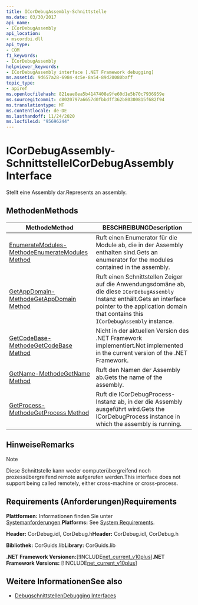 ```yaml
---
title: ICorDebugAssembly-Schnittstelle
ms.date: 03/30/2017
api_name:
- ICorDebugAssembly
api_location:
- mscordbi.dll
api_type:
- COM
f1_keywords:
- ICorDebugAssembly
helpviewer_keywords:
- ICorDebugAssembly interface [.NET Framework debugging]
ms.assetid: 9d657a28-6984-4c5e-8a54-89d20080baff
topic_type:
- apiref
ms.openlocfilehash: 821eae8ea5b4147408e9fe60d1e5b70c7936959e
ms.sourcegitcommit: d8020797a6657d0fbbdff362b80300815f682f94
ms.translationtype: MT
ms.contentlocale: de-DE
ms.lasthandoff: 11/24/2020
ms.locfileid: "95696244"
---
```

# <a name="icordebugassembly-interface"></a><span data-ttu-id="9e860-102">ICorDebugAssembly-Schnittstelle</span><span class="sxs-lookup"><span data-stu-id="9e860-102">ICorDebugAssembly Interface</span></span>

<span data-ttu-id="9e860-103">Stellt eine Assembly dar.</span><span class="sxs-lookup"><span data-stu-id="9e860-103">Represents an assembly.</span></span>  
  
## <a name="methods"></a><span data-ttu-id="9e860-104">Methoden</span><span class="sxs-lookup"><span data-stu-id="9e860-104">Methods</span></span>  
  
|<span data-ttu-id="9e860-105">Methode</span><span class="sxs-lookup"><span data-stu-id="9e860-105">Method</span></span>|<span data-ttu-id="9e860-106">BESCHREIBUNG</span><span class="sxs-lookup"><span data-stu-id="9e860-106">Description</span></span>|  
|------------|-----------------|  
|[<span data-ttu-id="9e860-107">EnumerateModules-Methode</span><span class="sxs-lookup"><span data-stu-id="9e860-107">EnumerateModules Method</span></span>](icordebugassembly-enumeratemodules-method.md)|<span data-ttu-id="9e860-108">Ruft einen Enumerator für die Module ab, die in der Assembly enthalten sind.</span><span class="sxs-lookup"><span data-stu-id="9e860-108">Gets an enumerator for the modules contained in the assembly.</span></span>|  
|[<span data-ttu-id="9e860-109">GetAppDomain-Methode</span><span class="sxs-lookup"><span data-stu-id="9e860-109">GetAppDomain Method</span></span>](icordebugassembly-getappdomain-method.md)|<span data-ttu-id="9e860-110">Ruft einen Schnittstellen Zeiger auf die Anwendungsdomäne ab, die diese `ICorDebugAssembly` Instanz enthält.</span><span class="sxs-lookup"><span data-stu-id="9e860-110">Gets an interface pointer to the application domain that contains this `ICorDebugAssembly` instance.</span></span>|  
|[<span data-ttu-id="9e860-111">GetCodeBase-Methode</span><span class="sxs-lookup"><span data-stu-id="9e860-111">GetCodeBase Method</span></span>](icordebugassembly-getcodebase-method.md)|<span data-ttu-id="9e860-112">Nicht in der aktuellen Version des .NET Framework implementiert.</span><span class="sxs-lookup"><span data-stu-id="9e860-112">Not implemented in the current version of the .NET Framework.</span></span>|  
|[<span data-ttu-id="9e860-113">GetName-Methode</span><span class="sxs-lookup"><span data-stu-id="9e860-113">GetName Method</span></span>](icordebugassembly-getname-method.md)|<span data-ttu-id="9e860-114">Ruft den Namen der Assembly ab.</span><span class="sxs-lookup"><span data-stu-id="9e860-114">Gets the name of the assembly.</span></span>|  
|[<span data-ttu-id="9e860-115">GetProcess-Methode</span><span class="sxs-lookup"><span data-stu-id="9e860-115">GetProcess Method</span></span>](icordebugassembly-getprocess-method.md)|<span data-ttu-id="9e860-116">Ruft die ICorDebugProcess-Instanz ab, in der die Assembly ausgeführt wird.</span><span class="sxs-lookup"><span data-stu-id="9e860-116">Gets the ICorDebugProcess instance in which the assembly is running.</span></span>|  
  
## <a name="remarks"></a><span data-ttu-id="9e860-117">Hinweise</span><span class="sxs-lookup"><span data-stu-id="9e860-117">Remarks</span></span>  
  
> [!NOTE]
> <span data-ttu-id="9e860-118">Diese Schnittstelle kann weder computerübergreifend noch prozessübergreifend remote aufgerufen werden.</span><span class="sxs-lookup"><span data-stu-id="9e860-118">This interface does not support being called remotely, either cross-machine or cross-process.</span></span>  
  
## <a name="requirements"></a><span data-ttu-id="9e860-119">Requirements (Anforderungen)</span><span class="sxs-lookup"><span data-stu-id="9e860-119">Requirements</span></span>  

 <span data-ttu-id="9e860-120">**Plattformen:** Informationen finden Sie unter [Systemanforderungen](../../get-started/system-requirements.md).</span><span class="sxs-lookup"><span data-stu-id="9e860-120">**Platforms:** See [System Requirements](../../get-started/system-requirements.md).</span></span>  
  
 <span data-ttu-id="9e860-121">**Header:** CorDebug.idl, CorDebug.h</span><span class="sxs-lookup"><span data-stu-id="9e860-121">**Header:** CorDebug.idl, CorDebug.h</span></span>  
  
 <span data-ttu-id="9e860-122">**Bibliothek:** CorGuids.lib</span><span class="sxs-lookup"><span data-stu-id="9e860-122">**Library:** CorGuids.lib</span></span>  
  
 <span data-ttu-id="9e860-123">**.NET Framework Versionen:**[!INCLUDE[net_current_v10plus](../../../../includes/net-current-v10plus-md.md)]</span><span class="sxs-lookup"><span data-stu-id="9e860-123">**.NET Framework Versions:** [!INCLUDE[net_current_v10plus](../../../../includes/net-current-v10plus-md.md)]</span></span>  
  
## <a name="see-also"></a><span data-ttu-id="9e860-124">Weitere Informationen</span><span class="sxs-lookup"><span data-stu-id="9e860-124">See also</span></span>

- [<span data-ttu-id="9e860-125">Debugschnittstellen</span><span class="sxs-lookup"><span data-stu-id="9e860-125">Debugging Interfaces</span></span>](debugging-interfaces.md)
